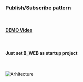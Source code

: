 ### Publish/Subscribe pattern

<br>

#### [DEMO Video](https://youtu.be/F3Qn2M8cilU)

<br> 

#### Just set B_WEB as startup project

<br>

![Arhitecture](https://ipfs.io/ipfs/QmVajYmujNju8KMfvscjRvBaMi5a7vCZvb3RD2HCNwzTGa)
